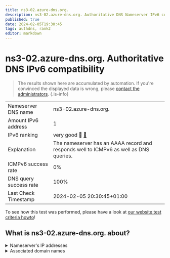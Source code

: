 ```yaml
---
title: ns3-02.azure-dns.org.
description: ns3-02.azure-dns.org. Authoritative DNS Nameserver IPv6 compatibility
published: true
date: 2024-02-05T19:30:45
tags: authdns, rank2
editor: markdown
---
```


# ns3-02.azure-dns.org. Authoritative DNS IPv6 compatibility

> The results shown here are accumulated by automation. If you're convinced the displayed data is wrong, please [contact the administrators](/howto/chat). 
{.is-info}




|   |   |
| - | - |
| Nameserver DNS name | ns3-02.azure-dns.org.
| Amount IPv6 address | 1
| IPv6 ranking | very good :2nd_place_medal: [🔗](/howto/ranking) |
| Explanation | The nameserver has an AAAA record and responds well to ICMPv6 as well as DNS queries. |
| ICMPv6 success rate | 0%|
| DNS query success rate | 100% |
| Last Check Timestamp | 2024-02-05 20:30:45+01:00 |

To see how this test was performed, please have a look at [our website test criteria howto](/howto/testcriteria/authdns)!


## What is ns3-02.azure-dns.org. about?




<details>
<summary>Nameserver's IP addresses</summary>

2a01:111:4000:700::2

</details>



<details>
<summary>Associated domain names</summary>

chat.openai.com

openai.com

</details>
